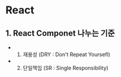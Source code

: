 # React

## 1. React Componet 나누는 기준

- 1) 재용성 (DRY : Don't Repeat Yoursefl)

- 2) 단일책임 (SR : Single Responsibility)
